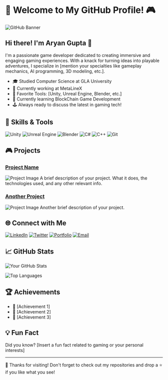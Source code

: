 # 👾 Welcome to My GitHub Profile! 🎮

![GitHub Banner](https://your-banner-url.com)

## Hi there! I'm Aryan Gupta 👋

I'm a passionate game developer dedicated to creating immersive and engaging gaming experiences. With a knack for turning ideas into playable adventures, I specialize in [mention your specialties like gameplay mechanics, AI programming, 3D modeling, etc.].

- 🎓 Studied Computer Science  at GLA University 
- 🏢 Currently working at MetaLineX
- 🌟 Favorite Tools: [Unity, Unreal Engine, Blender, etc.]
- 🌱 Currently learning BlockChain Game Development
- 🕹️ Always ready to discuss the latest in gaming tech!

## 🔧 Skills & Tools

![Unity](https://img.shields.io/badge/Unity-100000?style=for-the-badge&logo=unity&logoColor=white)
![Unreal Engine](https://img.shields.io/badge/Unreal-100000?style=for-the-badge&logo=unreal-engine&logoColor=white)
![Blender](https://img.shields.io/badge/Blender-100000?style=for-the-badge&logo=blender&logoColor=white)
![C#](https://img.shields.io/badge/C%23-100000?style=for-the-badge&logo=csharp&logoColor=white)
![C++](https://img.shields.io/badge/C++-100000?style=for-the-badge&logo=cplusplus&logoColor=white)
![Git](https://img.shields.io/badge/Git-100000?style=for-the-badge&logo=git&logoColor=white)

## 🎮 Projects

### [Project Name](https://your-project-url.com)
![Project Image](https://ibb.co/kydkX0W)
A brief description of your project. What it does, the technologies used, and any other relevant info.

### [Another Project](https://your-project-url.com)
![Project Image](https://your-project-image-url.com)
Another brief description of your project.

## 🌐 Connect with Me

[![LinkedIn](https://img.shields.io/badge/LinkedIn-100000?style=for-the-badge&logo=linkedin&logoColor=white)](https://www.linkedin.com/in/your-profile/)
[![Twitter](https://img.shields.io/badge/Twitter-100000?style=for-the-badge&logo=twitter&logoColor=white)](https://twitter.com/your-profile)
[![Portfolio](https://img.shields.io/badge/Portfolio-100000?style=for-the-badge&logo=google-chrome&logoColor=white)](https://your-portfolio.com)
[![Email](https://img.shields.io/badge/Email-100000?style=for-the-badge&logo=gmail&logoColor=white)](mailto:your-email@gmail.com)

## 📈 GitHub Stats

![Your GitHub Stats](https://github-readme-stats.vercel.app/api?username=your-github-username&show_icons=true&theme=radical)

![Top Languages](https://github-readme-stats.vercel.app/api/top-langs/?username=your-github-username&layout=compact&theme=radical)

## 🏆 Achievements

- 🚀 [Achievement 1]
- 🏅 [Achievement 2]
- 🌟 [Achievement 3]

## 💡 Fun Fact

Did you know? [Insert a fun fact related to gaming or your personal interests]

---

🎉 Thanks for visiting! Don't forget to check out my repositories and drop a ⭐ if you like what you see!

